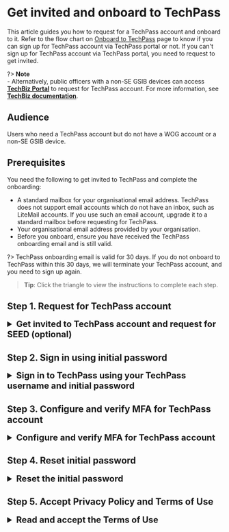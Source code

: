 # Get invited and onboard to TechPass

This article guides you how to request for a TechPass account and onboard to it. Refer to the flow chart on [Onboard to TechPass](onboard-to-techpass) page to know if you can sign up for TechPass account via TechPass portal or not. If you can't sign up for TechPass account via TechPass portal, you need to request to get invited.  

?> **Note**<br>- Alternatively, public officers with a non-SE GSIB devices can access [**TechBiz Portal**](https://portal.techbiz.suite.gov.sg) to request for TechPass account. For more information, see [**TechBiz documentation**](https://docs.developer.tech.gov.sg/docs/techbiz-documentation/).


## Audience

Users who need a TechPass account but do not have a WOG account or a non-SE GSIB device.

## Prerequisites

You need the following to get invited to TechPass and complete the onboarding:

- A standard mailbox for your organisational email address. TechPass does not support email accounts which do not have an inbox, such as LiteMail accounts. If you use such an email account, upgrade it to a standard mailbox before requesting for TechPass.
- Your organisational email address provided by your organisation. 
- Before you onboard, ensure you have received the TechPass onboarding email and is still valid.

?> TechPass onboarding email is valid for 30 days. If you do not onboard to TechPass within this 30 days, we will terminate your TechPass account, and you need to sign up again.


> **Tip**: Click the triangle to view the instructions to complete each step.

## Step 1. Request for TechPass account

<details><summary style="font-size:20px;font-weight:bold">Get invited to TechPass account and request for SEED (optional)</summary>

1. Contact your project manager or the reporting officer to request for TechPass account and SEED provisioning(optional).

!> You need SEED provisioning to access SGTS and GCC 2.0 resources via an Internet Device.

2. Provide the required details in this request such as your organisational email address, mobile phone number and project name.

   Project manager or the reporting officer contacts the sponsoring agency or the tenant admin to invite you to TechPass.

<!--3. If you are requesting for SEED provisioning, provide the details of your Internet Device.

Your project manager or reporting officer will work with the sponsoring government agency to provide the requested services.
-->

> **Additional information**:
  >
  > **When you are invited to TechPass**
  >- A TechPass account is provisioned for you and is in pending state.
  >- We'll send the TechPass onboarding email to activate the account.
  
  >
  > **If SEED provisioning is approved**:
  >- We'll send the SEED onboarding email within the next three business days.
  >- This email is valid only for 30 days.
  >- Ensure that you have activated your TechPass account before proceeding to onboard your Internet Device to SEED .
  >- If your SEED onboarding email has expired, you need to request again.

 
</details>

## Step 2. Sign in using initial password

<details> <summary style="font-size:20px;font-weight:bold">Sign in to TechPass using your TechPass username and initial password</summary>

 1. Go to the required Docs portal environment and click **Login**.

    - [Docs portal - staging environment](https://stg.docs.developer.tech.gov.sg/)
    - [Docs portal - production environment](https://docs.developer.tech.gov.sg/)

  2. Enter your TechPass username and click **Next**.

    <kbd>![vendor-sign-in-1](assets/support/Vendor_email.png)</kbd>

  3. Enter the initial password and click **Sign in**.

    <kbd>![vendor-initial-pwd](assets/support/vendor-initial-password.png)</kbd>

  4. Click **Next** to configure MFA for your TechPass account. 

   <kbd>![proceed-to-mfa-setup](assets/support/more-info-required.png ':size=500')</kbd>

  </details>

## Step 3. Configure and verify MFA for TechPass account

<details> <summary style="font-size:20px;font-weight:bold"> Configure and verify MFA for TechPass account</summary>

  1. Install Microsoft Authenticator on your mobile device.
  
  2. Click **Next** on your computer. 

    <kbd>![vendor-mfa-1](assets/support/vendor-mfa-1-new.png)</kbd>

  > **Note**
  > You may install any authenticator. However, as we recommend Microsoft authenticator, this document guides you to configure TechPass MFA using that.

  3. On your mobile device, open Microsoft **Authenticator** and select **+ Add account** > **Work or School account**.
  4. Select **Scan a QR code**.
  5. Go back to your computer and click **Next**.

  <kbd>![vendor-mfa-2](assets/support/vendor-mfa-2-new.png)</kbd>

  6. Scan the QR code on your computer screen and click **Next**. 
  
  Your TechPass account gets activated and is now linked to the authenticator app.
    <kbd>![vendor-scan-qr-code](assets/support/vendor-mfa-3-new.png)</kbd>     
  
  A number is shown on your browser.

   <kbd>![number-mfa](assets/images/onboarding/po-non-se/number-mfa.png)</kbd>
  
  7. On the Authenticator app, enter the number shown, and select **Yes** to authenticate your sign-in. 
   
   <kbd>![vendor-confirmed-mfa](assets/support/vendor-mfa-5-new.png)</kbd>

  8. On your computer, click **Next**.
  9. Choose the country code, enter your mobile phone number and click **Next**.
  
  <kbd>![vendor-mfa-6](assets/support/vendor-mfa-6-new.png)</kbd>

  You will receive a six-digit code on this phone number. 

  10. Enter the six-digit code and click **Next**.

  <kbd>![vendor-mfa-7](assets/support/vendor-mfa-7-new.png)</kbd>

  Now your mobile phone is registered successfully to this account.

  11. Click **Next**.

  <kbd>![vendor-mfa-8](assets/support/vendor-mfa-8-new.png)</kbd>  

  11. When you see a success message, click **Done**.

  <kbd>![vendor-mfa-9](assets/support/vendor-mfa-9-new.png)</kbd>

  Now you will be prompted to reset your initial password.
</details>

## Step 4. Reset initial password

<details> <summary style="font-size:20px;font-weight:bold"> Reset the initial password</summary>

  1. Enter your **initial password**, **new password** and retype the new password to confirm.  

  2. Click **Sign in** to proceed to accept the Terms of Use.

  <kbd>![vendor-mfa-9](assets/support/vendor-update-initial-password.png)</kbd>
</details>

## Step 5. Accept Privacy Policy and Terms of Use

<details><summary style="font-size:20px;font-weight:bold"> Read and accept the Terms of Use</summary>

  1. Read the **Privacy Policy** and click **Accept**.
  2. Read the **Terms of Use** and click **Accept**.
  3. If SEED has been provisioned to you, read the **MDM AUP Policy** and click **Accept**.

  You have now successfully onboarded to your TechPass account. If you need to onboard your Internet Device to SEED, you can proceed now.

?> Refer to [Prerequisites for onboarding your device to SEED](https://docs.developer.tech.gov.sg/docs/security-suite-for-engineering-endpoint-devices/#/prerequisites-for-onboarding) before proceeding to onboard your Internet Device to SEED.

</details>


<!--
onboard-vendors-to-techpass
>- It becomes activated when you [sign in to TechPass using initial password](#step-2-sign-in-using-initial-password),[configure and verify MFA for TechPass account](#step-3-configure-and-verify-mfa-for-techpass-account)and [Reset initial password](#step-4-reset-initial-password).

> **Note**
>- TechPass username is sent to the email address you specified while requesting for TechPass.
>- Initial password is sent to the mobile phone number you specified while requesting for TechPass.

<kbd>![log-in-with-techpass](assets/images/access-sgts-services-using-techpass/first.png)</kbd>



<kbd>![techpass-view-privacy-policy](assets/images/onboarding/po-non-se/techpass-view-privacy-policy.png)</kbd>
<kbd>![accept-terms-of-use](assets/images/onboarding/po-non-se/accept-terms-of-use.png)</kbd>

<kbd>![accept-techpass-privacy-policy](assets/images/onboarding/po-non-se/accept-techpass-privacy-policy.png)</kbd>

<kbd>![mdm-acceptable-use-policy](assets/images/onboarding/po-non-se/mdm-aup-1.png)</kbd>

<kbd>![mdm-acceptable-use-policy](assets/images/onboarding/po-non-se/accept-mdm-aup.png)</kbd>

-->